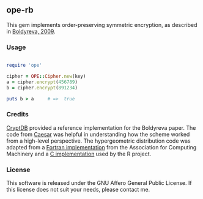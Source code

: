 ## ope-rb

This gem implements order-preserving symmetric encryption, as described in [Boldyreva, 2009](http://www.cc.gatech.edu/~aboldyre/papers/bclo.pdf).

### Usage

```ruby

require 'ope'

cipher = OPE::Cipher.new(key)
a = cipher.encrypt(456789)
b = cipher.encrypt(891234)

puts b > a     # =>  true
```

### Credits

[CryptDB](http://g.csail.mit.edu/cryptdb/) provided a reference implementation for the Boldyreva paper. The code from [Caesar](https://github.com/Bren2010/caesar) was helpful in understanding how the scheme worked from a high-level perspective. The hypergeometric distribution code was adapted from a [Fortran implementation](http://calgo.acm.org/) from the Association for Computing Machinery and a [C implementation](http://ics.hutton.ac.uk/svn/topali-v2/trunk/binaries/src/barce/mathlib.cc) used by the R project.

### License

This software is released under the GNU Affero General Public License. If this license does not suit your needs, please contact me.
